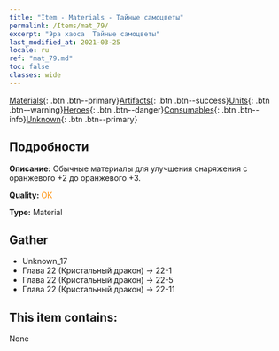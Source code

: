 ```yaml
---
title: "Item - Materials - Тайные самоцветы"
permalink: /Items/mat_79/
excerpt: "Эра хаоса  Тайные самоцветы"
last_modified_at: 2021-03-25
locale: ru
ref: "mat_79.md"
toc: false
classes: wide
---
```

 [Materials](/ru/Items/){: .btn .btn--primary}[Artifacts](/ru/Items/Artifacts/){: .btn .btn--success}[Units](/ru/Items/Units/){: .btn .btn--warning}[Heroes](/ru/Items/Heroes/){: .btn .btn--danger}[Consumables](/ru/Items/Consumables/){: .btn .btn--info}[Unknown](/ru/Items/Unknown/){: .btn .btn--primary}

## Подробности
 **Описание:** Обычные материалы для улучшения снаряжения c оранжевого +2 до оранжевого +3.

 **Quality:** <span style="color: #FF8C00">OK</span>

 **Type:** Material

## Gather

*    Unknown_17 
*    Глава 22 (Кристальный дракон) -> 22-1 
*    Глава 22 (Кристальный дракон) -> 22-5 
*    Глава 22 (Кристальный дракон) -> 22-11 

## This item contains:

  None

